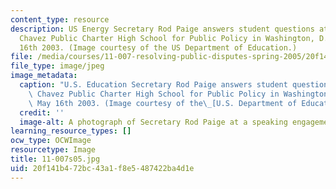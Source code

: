 ```yaml
---
content_type: resource
description: US Energy Secretary Rod Paige answers student questions at the Cesar
  Chavez Public Charter High School for Public Policy in Washington, D.C., on May
  16th 2003. (Image courtesy of the US Department of Education.)
file: /media/courses/11-007-resolving-public-disputes-spring-2005/20f141b472bc43a1f8e5487422ba4d1e_11-007s05.jpg
file_type: image/jpeg
image_metadata:
  caption: "U.S. Education Secretary Rod Paige answers student questions at the Cesar\
    \ Chavez Public Charter High School for Public Policy in Washington, D.C., on\
    \ May 16th 2003. (Image courtesy of the\_[U.S. Department of Education](http://www.ed.gov/).)"
  credit: ''
  image-alt: A photograph of Secretary Rod Paige at a speaking engagement.
learning_resource_types: []
ocw_type: OCWImage
resourcetype: Image
title: 11-007s05.jpg
uid: 20f141b4-72bc-43a1-f8e5-487422ba4d1e
---
```

